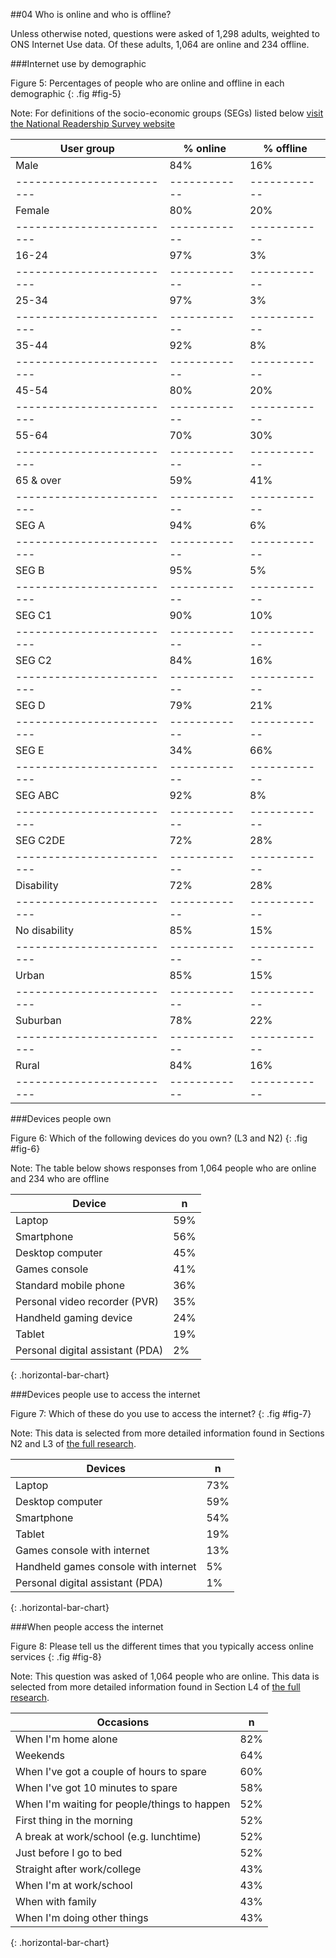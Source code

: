 ##04 Who is online and who is offline?

Unless otherwise noted, questions were asked of 1,298 adults, weighted to ONS Internet Use data. Of these adults, 1,064 are online and 234 offline.

###Internet use by demographic

Figure 5: Percentages of people who are online and offline in each demographic
{: .fig #fig-5}

Note: For definitions of the socio-economic groups (SEGs) listed below [visit the National Readership Survey website](http://www.nrs.co.uk/lifestyle.html)

| User group               | % online   | % offline  |
| -------------------------|------------|------------|
| Male                     |  84%       | 16%        |
| -------------------------|------------|------------|
| Female                   |  80%       | 20%        |
| -------------------------|------------|------------|
| 16-24                    |  97%       | 3%         |
| -------------------------|------------|------------|
| 25-34                    |  97%       | 3%         |
| -------------------------|------------|------------|
| 35-44                    |  92%       | 8%         |
| -------------------------|------------|------------|
| 45-54                    |  80%       | 20%        |
| -------------------------|------------|------------|
| 55-64                    |  70%       | 30%        |
| -------------------------|------------|------------|
| 65 & over                |  59%       | 41%        |
| -------------------------|------------|------------|
| SEG A                    |  94%       | 6%         |
| -------------------------|------------|------------|
| SEG B                    |  95%       | 5%         |
| -------------------------|------------|------------|
| SEG C1                   |  90%       | 10%        |
| -------------------------|------------|------------|
| SEG C2                   |  84%       | 16%        |
| -------------------------|------------|------------|
| SEG D                    |  79%       | 21%        |
| -------------------------|------------|------------|
| SEG E                    |  34%       | 66%        |
| -------------------------|------------|------------|
| SEG ABC                  |  92%       | 8%         |
| -------------------------|------------|------------|
| SEG C2DE                 |  72%       | 28%        |
| -------------------------|------------|------------|
| Disability               |  72%       | 28%        |
| -------------------------|------------|------------|
| No disability            |  85%       | 15%        |
| -------------------------|------------|------------|
| Urban                    |  85%       | 15%        |
| -------------------------|------------|------------|
| Suburban                 |  78%       | 22%        |
| -------------------------|------------|------------|
| Rural                    |  84%       | 16%        |
| -------------------------|------------|------------|


###Devices people own

Figure 6: Which of the following devices do you own? (L3 and N2)
{: .fig #fig-6}

Note: The table below shows responses from 1,064 people who are online and 234 who are offline

| Device                           | n       |
| ---------------------------------|---------|
| Laptop                           |  59%    |
| Smartphone                       |  56%    |
| Desktop computer                 |  45%    |
| Games console                    |  41%    |
| Standard mobile phone            |  36%    |
| Personal video recorder (PVR)    |  35%    |
| Handheld gaming device           |  24%    |
| Tablet                           |  19%    |
| Personal digital assistant (PDA) |  2%     |
{: .horizontal-bar-chart}

###Devices people use to access the internet

Figure 7: Which of these do you use to access the internet?
{: .fig #fig-7}

Note: This data is selected from more detailed information found in Sections N2 and L3 of [the full research](#data/).

| Devices                              | n    |
| -------------------------------------|------|
| Laptop                               | 73%  |
| Desktop computer                     | 59%  |
| Smartphone                           | 54%  |
| Tablet                               | 19%  |
| Games console with internet          | 13%  |
| Handheld games console with internet | 5%   |
| Personal digital assistant (PDA)     | 1%   |
{: .horizontal-bar-chart}

###When people access the internet

Figure 8: Please tell us the different times that you typically access online services
{: .fig #fig-8}

Note: This question was asked of 1,064 people who are online. This data is selected from more detailed information found in Section L4 of [the full research](#data/).

| Occasions                                         | n    |
| --------------------------------------------------|------|
| When I'm home alone                               | 82%  |
| Weekends                                          | 64%  |
| When I've got a couple of hours to spare          | 60%  |
| When I've got 10 minutes to spare                 | 58%  |
| When I'm waiting for people/things to happen      | 52%  |
| First thing in the morning                        | 52%  |
| A break at work/school (e.g. lunchtime)            | 52%  |
| Just before I go to bed                           | 52%  |
| Straight after work/college                       | 43%  |
| When I'm at work/school                           | 43%  |
| When with family                                  | 43%  |
| When I'm doing other things                       | 43%  |
{: .horizontal-bar-chart}

